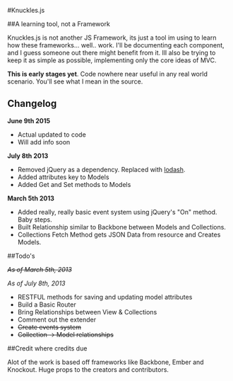 

#Knuckles.js

##A learning tool, not a Framework

Knuckles.js is not another JS Framework, its just a tool im using to learn how these frameworks... well.. work. I'll be documenting each component, and I guess someone out there might benefit from it. Ill also be trying to keep it as simple as possible, implementing only the core ideas of MVC.

**This is early stages yet**. Code nowhere near useful in any real world scenario. You'll see what I mean in the source.



## Changelog

**June 9th 2015**

- Actual updated to code
- Will add info soon


**July 8th 2013**

- Removed jQuery as a dependency. Replaced with [lodash](http://lodash.com/).
- Added attributes key to Models
- Added Get and Set methods to Models 


**March 5th 2013**

- Added really, really basic event system using jQuery's "On" method. Baby steps.
- Built Relationship similar to Backbone between Models and Collections.
- Collections Fetch Method gets JSON Data from resource and Creates Models.


##Todo's

~~*As of March 5th, 2013*~~

*As of July 8th, 2013*

- RESTFUL methods for saving and updating model attributes
- Build a Basic Router
- Bring Relationships between View & Collections
- Comment out the extender 
- ~~Create events system~~
- ~~Collection -> Model relationships~~



##Credit where credits due

Alot of the work is based off frameworks like Backbone, Ember and Knockout. Huge props to the creators and contributors.